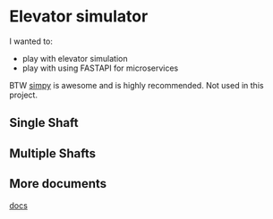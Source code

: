 # Elevator simulator

I wanted to:

* play with elevator simulation
* play with using FASTAPI for microservices

BTW [simpy](https://simpy.readthedocs.io/en/latest/) is awesome and is highly recommended.  Not used in this project.

## Single Shaft

## Multiple Shafts

## More documents

[docs](./docs/)
